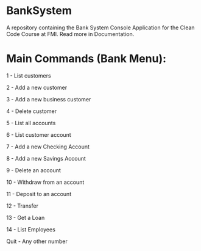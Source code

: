 # BankSystem
A repository containing the Bank System Console Application for the Clean Code   Course at FMI. Read more in Documentation.

# Main Commands (Bank Menu):

1 - List customers
     
2 - Add a new customer

3 - Add a new business customer
     
4 - Delete customer
     
5 - List all accounts
     
6 - List customer account
     
7 - Add a new Checking Account
     
8 - Add a new Savings Account
     
9 - Delete an account
     
10 - Withdraw from an account
    
11 - Deposit to an account
    
12 - Transfer
    
13 - Get a Loan
    
14 - List Employees
    
Quit - Any other number
    

